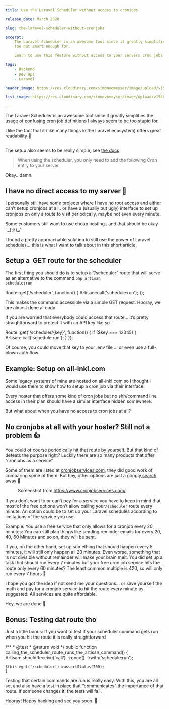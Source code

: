 ```yaml
---
title: Use the Laravel Scheduler without access to cronjobs

release_date: March 2020

slug: the-laravel-scheduler-without-cronjobs

excerpt:
    The Laravel Scheduler is an awesome tool since it greatly simplifies the usage of confusing cron job definitions I am
    too not smart enough for.

    Learn to use this feature without access to your servers cron jobs on cheap hosters

tags: 
    - Backend
    - Dev Ops
    - Laravel

header_image: https://res.cloudinary.com/simonvomeyser/image/upload/v1588611629/laravel-scheduler/laravel-scheduler-list-header-image.jpg

list_image: https://res.cloudinary.com/simonvomeyser/image/upload/v1588611629/laravel-scheduler/laravel-scheduler-list-header-image.jpg

---
```



The Laravel Scheduler is an awesome tool since it greatly simplifies the usage of confusing cron job definitions I
always seem to be too stupid for.



I like the fact that it (like many things in the Laravel ecosystem) offers great readability 🙂



<figure class="wp-block-image"><img
        src="https://res.cloudinary.com/simonvomeyser/image/upload/v1552377554/laravel-scheduler/dodge-laravel-scheduler.png"
        alt="" class="wp-image-294"></figure>



The setup also seems to be really simple, see <a href="https://laravel.com/docs/5.7/scheduling#introduction">the
    docs</a>


<blockquote>
    When using the scheduler, you only need to add the following Cron entry to your server
</blockquote>



Okay.. damn.



<h2>I have no direct access to my server 🥺</h2>



I personally still have some projects where I have no root access and either can’t setup cronjobs at all.. or have a
(usually but ugly) interface to set up cronjobs on only a route to visit periodically, maybe not even every minute.




Some customers still want to use cheap hosting.. and that should be okay ¯\_(ツ)_/¯



I found a pretty approachable solution to still use the power of Laravel schedules… this is what I want to talk about
in this short article.



<h2>Setup a&nbsp; GET route for the scheduler</h2>



The first thing you should do is to setup a “/scheduler” route that will serve as an alternative to the command
<code>php artisan schedule:run</code>


<x-code>
    Route::get('/scheduler', function() {
    Artisan::call('schedule:run');
    });
</x-code>



This makes the command accessible via a simple GET request. Hooray, we are almost done already

If you are worried that everybody could access that route… it’s pretty straightforward to protect it with an API key
like so


<x-code>
    Route::get('/scheduler/{key}', function() {
    if ($key === 12345) {
    Artisan::call('schedule:run');
    }
    });
</x-code>


Of course, you could move that key to your .env file … or even use a full-blown auth flow.



<h2>Example: Setup on all-inkl.com</h2>



Some legacy systems of mine are hosted on all-inkl.com so I thought I would use them to show how to setup a cron job
via their interface.


<x-video code="CcO4Q53Mm_U" />

Every hoster that offers some kind of cron jobs but no shh/command line access in their plan should have a similar
interface hidden somewhere.



But what about when you have no access to cron jobs at all?



<h2>No cronjobs at all with your hoster? Still not a problem 👍</h2>



You could <g class="gr_ gr_9 gr-alert gr_gramm gr_inline_cards gr_run_anim Grammar multiReplace" id="9" data-gr-id="9">
    of</g> course periodically hit that route by yourself. But that kind of defeats the purpose
right? Luckily there are so many products that offer “cronjobs as a service”



Some of them are listed at <a href="https://www.cronjobservices.com/">cronjobservices.com</a>, they did good work of
comparing some of them. But hey, other options are just a googly<a
    href="https://www.google.de/search?q=cronjob+as+a+service"> search</a> away 🙂



<figure class="wp-block-image"><img
        src="https://res.cloudinary.com/simonvomeyser/image/upload/v1553756347/laravel-scheduler/Screenshot_2019-03-28_at_07.56.20.png"
        alt="">
    <figcaption>Screenshot from <a href="https://www.cronjobservices.com/">https://www.cronjobservices.com/</a>
    </figcaption>
</figure>



If you don’t want to or can’t pay for a service you have to keep in mind that most of the free options won’t allow
calling your<code>/scheduler</code> route every minute. An option could be to set up your Laravel schedules
according to limitations of the service you use.



Example: You use a free service that only allows for a cronjob every 20 minutes: You can still plan things like
sending reminder emails for every 20, 40, 60 Minutes and so on, they will be sent.



If you, on the other hand, set up something that should happen every 5 minutes, it will still only happen all 20
minutes. Even worse, something that is not divisible without remainder will make your brain melt. You did set up a
task that should run every 7 minutes but your free cron job service hits the route only every 60 minutes? The least
common multiple is 420, so will only run every 7 hours 🤯


I hope you got the idea if not send me your questions… or save yourself the math and pay for a cronjob service to hit
the route every minute as suggested. All services are quite affordable.



Hey, we are done 🙂



<h2>Bonus: Testing dat route tho</h2>



Just a little bonus: If you want to test if your scheduler command gets run when you hit the route it is really
straightforward


<x-code>
    /**
    * @test
    * @return void
    */
    public function calling_the_scheduler_route_runs_the_artisan_command()
    {
    Artisan::shouldReceive('call')
    ->once()
    ->with('schedule:run');

    $this->get('/scheduler')->assertStatus(200);
    }
</x-code>


Testing that certain commands are run is really easy. With this, you are all set and also have a test in place that
“communicates” the importance of that route. If someone changes it, the tests will fail.



Hooray! Happy hacking and see you soon. 🙂